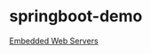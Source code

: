 # springboot-demo
[Embedded Web Servers](https://docs.spring.io/spring-boot/docs/2.3.1.RELEASE/reference/html/howto.html#howto-embedded-web-servers)
